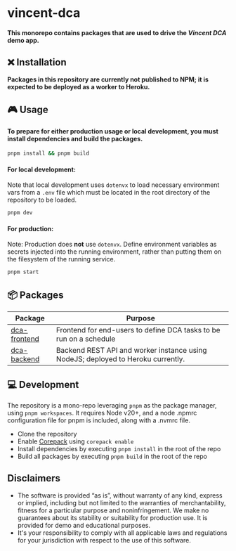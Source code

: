 # vincent-dca

#### This monorepo contains packages that are used to drive the _Vincent DCA_ demo app.

## ❌ Installation

**Packages in this repository are currently not published to NPM; it is expected to be deployed as a
worker to Heroku.**

## 🎮 Usage

#### To prepare for either production usage or local development, you must install dependencies and build the packages.

```zsh
pnpm install && pnpm build
```

#### For local development:

Note that local development uses `dotenvx` to load necessary environment vars from a `.env` file
which must be located
in the root directory of the repository to be loaded.

```zsh
pnpm dev
```

#### For production:

Note: Production does **not** use `dotenvx`. Define environment variables as secrets injected into
the running environment, rather than putting them on the filesystem of the running service.

```zsh
pnpm start
```

## 📦 Packages

| Package                                         | Purpose                                                                          |
| ----------------------------------------------- | -------------------------------------------------------------------------------- |
| [dca-frontend](packages/dca-frontend/README.md) | Frontend for end-users to define DCA tasks to be run on a schedule               |
| [dca-backend](packages/dca-backend/README.md)   | Backend REST API and worker instance using NodeJS; deployed to Heroku currently. |

## 💻 Development

The repository is a mono-repo leveraging `pnpm` as the package manager, using `pnpm workspaces`. It
requires Node v20+,
and a node .npmrc configuration file for pnpm is included, along with a .nvmrc file.

- Clone the repository
- Enable [Corepack](https://github.com/nodejs/corepack) using `corepack enable`
- Install dependencies by executing `pnpm install` in the root of the repo
- Build all packages by executing `pnpm build` in the root of the repo

## Disclaimers

- The software is provided “as is”, without warranty of any kind, express or implied, including but not limited to the warranties of merchantability, fitness for a particular purpose and noninfringement. We make no guarantees about its stability or suitability for production use. It is provided for demo and educational purposes.
- It's your responsibility to comply with all applicable laws and regulations for your jurisdiction with respect to the use of this software.
